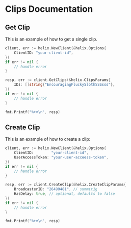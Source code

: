 # Clips Documentation

## Get Clip

This is an example of how to get a single clip.

```go
client, err := helix.NewClient(&helix.Options{
    ClientID: "your-client-id",
})
if err != nil {
    // handle error
}

resp, err := client.GetClips(&helix.ClipsParams{
    IDs: []string{"EncouragingPluckySlothSSSsss"},
})
if err != nil {
    // handle error
}

fmt.Printf("%+v\n", resp)
```

## Create Clip

This is an example of how to create a clip:

```go
client, err := helix.NewClient(&helix.Options{
    ClientID:        "your-client-id",
    UserAccessToken: "your-user-acceess-token",
})
if err != nil {
    // handle error
}

resp, err := client.CreateClip(&helix.CreateClipParams{
    BroadcasterID: "26490481", // summit1g
    HasDelay: true, // optional, defaults to false
})
if err != nil {
    // handle error
}

fmt.Printf("%+v\n", resp)
```
